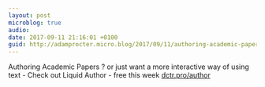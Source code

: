 ```yaml
---
layout: post
microblog: true
audio: 
date: 2017-09-11 21:16:01 +0100
guid: http://adamprocter.micro.blog/2017/09/11/authoring-academic-papers.html
---
```

Authoring Academic Papers ? or just want a more interactive way of using text - Check out Liquid Author - free this week  [dctr.pro/author](http://dctr.pro/author)  
